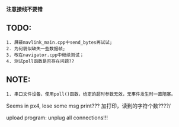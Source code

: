 #### 注意接线不要错

## TODO:
	1. 屏蔽mavlink_main.cpp中send_bytes再试试;
	2. 为何貌似缺失一些数据帧;
	3. 改在navigator.cpp中继续测试；
	4. 测试poll函数是否存在问题??


## NOTE:
	1. 串口文件设备，使用poll()函数，给定的超时参数无效，无事件发生时一直阻塞。

Seems in px4, lose some msg print???  加打印，读到的字符个数????/  


upload program:  unplug all connections!!!

